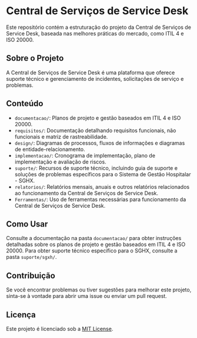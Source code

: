 # Central de Serviços de Service Desk

Este repositório contém a estruturação do projeto da Central de Serviços de Service Desk, baseada nas melhores práticas do mercado, como ITIL 4 e ISO 20000.

## Sobre o Projeto

A Central de Serviços de Service Desk é uma plataforma que oferece suporte técnico e gerenciamento de incidentes, solicitações de serviço e problemas.

## Conteúdo

- `documentacao/`: Planos de projeto e gestão baseados em ITIL 4 e ISO 20000.
- `requisitos/`: Documentação detalhando requisitos funcionais, não funcionais e matriz de rastreabilidade.
- `design/`: Diagramas de processos, fluxos de informações e diagramas de entidade-relacionamento.
- `implementacao/`: Cronograma de implementação, plano de implementação e avaliação de riscos.
- `suporte/`: Recursos de suporte técnico, incluindo guia de suporte e soluções de problemas específicos para o Sistema de Gestão Hospitalar - SGHX.
- `relatorios/`: Relatórios mensais, anuais e outros relatórios relacionados ao funcionamento da Central de Serviços de Service Desk.
- `Ferramentas/`: Uso de ferramentas necessárias para funcionamento da Central de Serviços de Service Desk.

## Como Usar

Consulte a documentação na pasta `documentacao/` para obter instruções detalhadas sobre os planos de projeto e gestão baseados em ITIL 4 e ISO 20000. Para obter suporte técnico específico para o SGHX, consulte a pasta `suporte/sgxh/`.

## Contribuição

Se você encontrar problemas ou tiver sugestões para melhorar este projeto, sinta-se à vontade para abrir uma issue ou enviar um pull request.

## Licença

Este projeto é licenciado sob a [MIT License](LICENSE).
